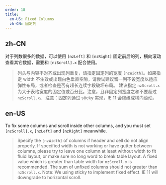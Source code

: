 ```yaml
---
order: 18
title:
  en-US: Fixed Columns
  zh-CN: 固定列
---
```


## zh-CN


对于列数很多的数据，可以使用 `[nzLeft]` 和 `[nzRight]` 固定前后的列，横向滚动查看其它数据，需要和 `[nzScroll].x` 配合使用。

> 列头与内容不对齐或出现列重复，请指定固定列的宽度 `[nzWidth]`。如果指定 width 不生效或出现白色垂直空隙，请尝试建议留一列不设宽度以适应弹性布局，或者检查是否有超长连续字段破坏布局。
> 建议指定 `nzScroll.x` 为大于表格宽度的固定值或百分比。注意，且非固定列宽度之和不要超过 `nzScroll.x`。
> 注意：固定列通过 sticky 实现，IE 11 会降级成横向滚动。

## en-US


To fix some columns and scroll inside other columns, and you must set `[nzScroll].x`, `[nzLeft]` and `[nzRight]` meanwhile.

> Specify the `[nzWidth]` of columns if header and cell do not align properly. If specified width is not working or have gutter between columns, please try to leave one column at least without width to fit fluid layout, or make sure no long word to break table layout.
> A fixed value which is greater than table width for `nzScroll.x` is recommended. The sum of unfixed columns should not greater than `nzScroll.x`.
> Note: We using sticky to implement fixed effect. IE 11 will downgrade to horizontal scroll.
